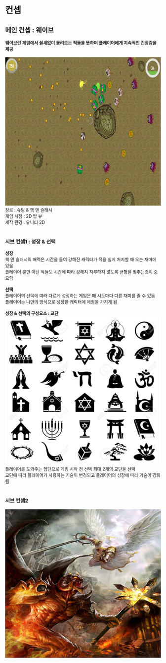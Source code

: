 # 컨셉
## 메인 컨셉 : 웨이브
**웨이브란 게임에서 쉴새없이 몰려오는 적들을 뜻하며 플레이어에게 지속적인 긴장감을 제공**<br>
<br>
<img src="./img/topview.jpg" width="640" height="480"><br>
장르 : 슈팅 & 핵 앤 슬래시<br>
게임 시점 :  2D 탑 뷰<br>
제작 환경 : 유니티 2D <br>
<br>
### 서브 컨셉1 : 성장 & 선택
**성장**<br>
핵 앤 슬래시의 매력은 시간을 들여 강해진 캐릭터가 적을 쉽게 처지할 때 오는 재미에 있음<br>
플레이어 뿐만 아닌 적들도 시간에 따라 강해져 지루하지 않도록 균형을 맞추는것이 중요함<br>
<br>
**선택**<br>
플레이어의 선택에 따라 다르게 성장하는 게임은 매 시도마다 다른 재미를 줄 수 있음<br>
플레이어는 나만의 방식으로 성장한 캐릭터에 애정을 가지게 됨 <br>
<br>
**성장 & 선택의 구성요소 : 교단**<br>
<img src="./img/simbol.jpg" width="640" height="480"><br>
플레이어를 도와주는 집단으로 게임 시작 전 선택 최대 2개의 교단을 선택<br>
교단에 따라 플레이어가 사용하는 기술이 변경되고 플레이어의 성장에 따라 기술이 강화됨<br>
<br>
### 서브 컨셉2
<img src="./img/angel.jpg" width="640" height="480"><br>
